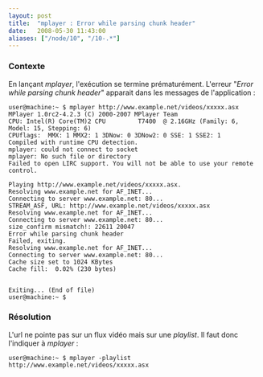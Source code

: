 ```yaml
---
layout: post
title:  "mplayer : Error while parsing chunk header"
date:   2008-05-30 11:43:00
aliases: ["/node/10", "/10-.*"]
---
```

### Contexte

En lançant *mplayer*, l'exécution se termine prématurément. L'erreur
"*Error while parsing chunk header*" apparait dans les messages de
l'application :

    user@machine:~ $ mplayer http://www.example.net/videos/xxxxx.asx
    MPlayer 1.0rc2-4.2.3 (C) 2000-2007 MPlayer Team
    CPU: Intel(R) Core(TM)2 CPU         T7400  @ 2.16GHz (Family: 6, Model: 15, Stepping: 6)
    CPUflags:  MMX: 1 MMX2: 1 3DNow: 0 3DNow2: 0 SSE: 1 SSE2: 1
    Compiled with runtime CPU detection.
    mplayer: could not connect to socket
    mplayer: No such file or directory
    Failed to open LIRC support. You will not be able to use your remote control.

    Playing http://www.example.net/videos/xxxxx.asx.
    Resolving www.example.net for AF_INET...
    Connecting to server www.example.net: 80...
    STREAM_ASF, URL: http://www.example.net/videos/xxxxx.asx
    Resolving www.example.net for AF_INET...
    Connecting to server www.example.net: 80...
    size_confirm mismatch!: 22611 20047
    Error while parsing chunk header
    Failed, exiting.
    Resolving www.example.net for AF_INET...
    Connecting to server www.example.net: 80...
    Cache size set to 1024 KBytes
    Cache fill:  0.02% (230 bytes)   


    Exiting... (End of file)
    user@machine:~ $ 

### Résolution

L'url ne pointe pas sur un flux vidéo mais sur une *playlist*. Il faut
donc l'indiquer à *mplayer* :

    user@machine:~ $ mplayer -playlist http://www.example.net/videos/xxxxx.asx
